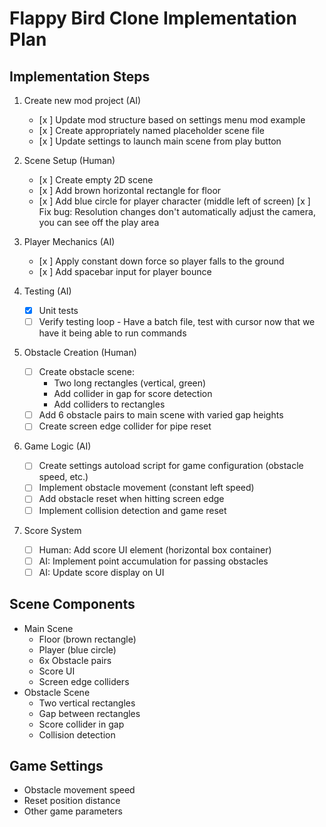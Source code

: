 # Flappy Bird Clone Implementation Plan

## Implementation Steps

1. Create new mod project (AI)
   - [x ] Update mod structure based on settings menu mod example
   - [x ] Create appropriately named placeholder scene file
   - [x ] Update settings to launch main scene from play button

2. Scene Setup (Human)
   - [x ] Create empty 2D scene
   - [x ] Add brown horizontal rectangle for floor
   - [x ] Add blue circle for player character (middle left of screen)
     [x ] Fix bug: Resolution changes don't automatically adjust the camera, you can see off the play area

3. Player Mechanics (AI)
   - [x ] Apply constant down force so player falls to the ground
   - [x ] Add spacebar input for player bounce

4. Testing (AI)
   - [x] Unit tests
   - [ ] Verify testing loop - Have a batch file, test with cursor now that we have it being able to run commands

5. Obstacle Creation (Human)
   - [ ] Create obstacle scene:
     - Two long rectangles (vertical, green)
     - Add collider in gap for score detection
     - Add colliders to rectangles
   - [ ] Add 6 obstacle pairs to main scene with varied gap heights
   - [ ] Create screen edge collider for pipe reset

6. Game Logic (AI)
   - [ ] Create settings autoload script for game configuration (obstacle speed, etc.)
   - [ ] Implement obstacle movement (constant left speed)
   - [ ] Add obstacle reset when hitting screen edge
   - [ ] Implement collision detection and game reset

7. Score System
   - [ ] Human: Add score UI element (horizontal box container)
   - [ ] AI: Implement point accumulation for passing obstacles
   - [ ] AI: Update score display on UI

## Scene Components
- Main Scene
  - Floor (brown rectangle)
  - Player (blue circle)
  - 6x Obstacle pairs
  - Score UI
  - Screen edge colliders
- Obstacle Scene
  - Two vertical rectangles
  - Gap between rectangles
  - Score collider in gap
  - Collision detection

## Game Settings
- Obstacle movement speed
- Reset position distance
- Other game parameters